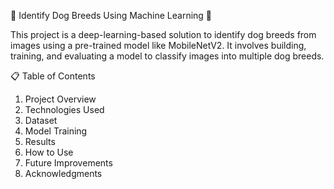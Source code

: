 🐾 Identify Dog Breeds Using Machine Learning 🐶

This project is a deep-learning-based solution to identify dog breeds from images using a pre-trained model like MobileNetV2. It involves building, training, and evaluating a model to classify images into multiple dog breeds.

📋 Table of Contents
1. Project Overview
2. Technologies Used
3. Dataset
4. Model Training
5. Results
6. How to Use
7. Future Improvements
8. Acknowledgments
